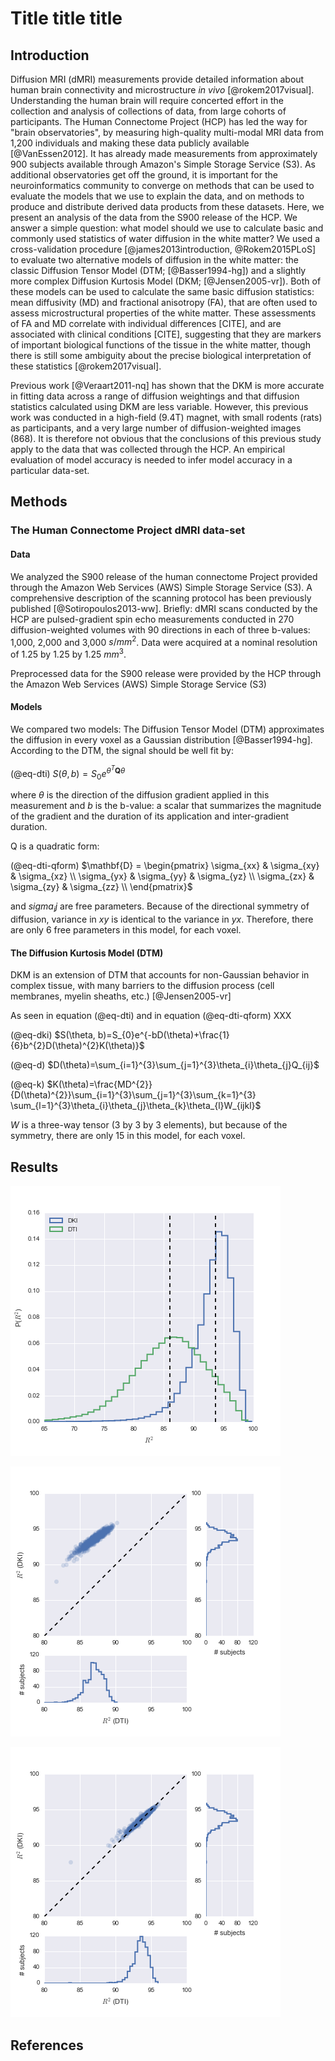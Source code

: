 
# Title title title


## Introduction

Diffusion MRI (dMRI) measurements provide detailed information about human brain
connectivity and microstructure *in vivo* [@rokem2017visual]. Understanding the
human brain will require concerted effort in the collection and analysis of
collections of data, from large cohorts of participants. The Human Connectome
Project (HCP) has led the way for "brain observatories", by measuring
high-quality multi-modal MRI data from 1,200 individuals and making these data
publicly available [@VanEssen2012]. It has already made measurements from
approximately 900 subjects available through Amazon's Simple Storage Service
(S3). As additional observatories get off the ground, it is important for the
neuroinformatics community to converge on methods that can be used to evaluate
the models that we use to explain the data, and on methods to produce and
distribute derived data products from these datasets. Here, we present an
analysis of the data from the S900 release of the HCP. We answer a simple
question: what model should we use to calculate basic and commonly used
statistics of water diffusion in the white matter? We used a cross-validation
procedure [@james2013introduction, @Rokem2015PLoS] to evaluate two alternative
models of diffusion in the white matter: the classic Diffusion Tensor Model
(DTM; [@Basser1994-hg]) and a slightly more complex Diffusion Kurtosis Model
(DKM; [@Jensen2005-vr]). Both of these models can be used to calculate the same
basic diffusion statistics: mean diffusivity (MD) and fractional anisotropy
(FA), that are often used to assess microstructural properties of the white
matter. These assessments of FA and MD correlate with individual differences
[CITE], and are associated with clinical conditions [CITE], suggesting that they
are markers of important biological functions of the tissue in the white matter,
though there is still some ambiguity about the precise biological interpretation
of these statistics [@rokem2017visual].

Previous work [@Veraart2011-nq] has shown that the DKM is more accurate in
fitting data across a range of diffusion weightings and that diffusion
statistics calculated using DKM are less variable. However, this previous work
was conducted in a high-field (9.4T) magnet, with small rodents (rats) as
participants, and a very large number of diffusion-weighted images (868). It is
therefore not obvious that the conclusions of this previous study apply to the
data that was collected through the HCP. An empirical evaluation of model
accuracy is needed to infer model accuracy in a particular data-set.

## Methods

### The Human Connectome Project dMRI data-set

#### Data

We analyzed the S900 release of the human connectome Project provided through
the Amazon Web Services (AWS) Simple Storage Service (S3). A comprehensive
description of the scanning protocol has been previously published
[@Sotiropoulos2013-ww]. Briefly: dMRI scans conducted by the HCP are
pulsed-gradient spin echo measurements conducted in 270 diffusion-weighted
volumes with 90 directions in each of three b-values: 1,000, 2,000 and 3,000
$s/mm^2$. Data were acquired at a nominal resolution of 1.25 by 1.25 by 1.25
$mm^3$.

Preprocessed data for the S900 release were provided by the HCP through the
Amazon Web Services (AWS) Simple Storage Service (S3)

#### Models

We compared two models: The Diffusion Tensor Model (DTM) approximates the
diffusion in every voxel as a Gaussian distribution [@Basser1994-hg]. According
to the DTM, the signal should be well fit by:

(@eq-dti)  $S(\theta, b) = S_0 e^{\theta^T \mathbf{Q} \theta}$

where $\theta$ is the direction of the diffusion gradient applied in this
measurement and $b$ is the b-value: a scalar that summarizes the magnitude of
the gradient and the duration of its application and inter-gradient duration.

Q is a quadratic form:

(@eq-dti-qform) $\mathbf{D} = \begin{pmatrix} \sigma_{xx} & \sigma_{xy} & \sigma_{xz} \\ \sigma_{yx} & \sigma_{yy} & \sigma_{yz} \\ \sigma_{zx} & \sigma_{zy} & \sigma_{zz} \\ \end{pmatrix}$

and $sigma_ij$ are free parameters. Because of the directional symmetry of
diffusion, variance in $xy$ is identical to the variance in $yx$. Therefore,
there are only 6 free parameters in this model, for each voxel.

#### The Diffusion Kurtosis Model (DTM)

DKM is an extension of DTM that accounts for non-Gaussian behavior in complex
tissue, with many barriers to the diffusion process (cell membranes,
myelin sheaths, etc.) [@Jensen2005-vr]

As seen in equation (@eq-dti) and in equation (@eq-dti-qform) XXX

(@eq-dki)  $S(\theta, b)=S_{0}e^{-bD(\theta)+\frac{1}{6}b^{2}D(\theta)^{2}K(\theta)}$


(@eq-d) $D(\theta)=\sum_{i=1}^{3}\sum_{j=1}^{3}\theta_{i}\theta_{j}Q_{ij}$

(@eq-k) $K(\theta)=\frac{MD^{2}}{D(\theta)^{2}}\sum_{i=1}^{3}\sum_{j=1}^{3}\sum_{k=1}^{3} \sum_{l=1}^{3}\theta_{i}\theta_{j}\theta_{k}\theta_{l}W_{ijkl}$

$W$ is a three-way tensor (3 by 3 by 3 elements), but because of the symmetry,
there are only 15 in this model, for each voxel.

## Results

![*Figure 1*: Caption, caption](fig/histogram_cod_dki_dti.png)

![*Figure 2*: Caption, caption](fig/cod_dti_dki.png )

![*Figure 3*: Caption, caption](fig/dti_1000_dki.png )


## References
